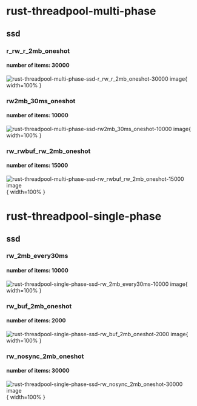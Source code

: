 # rust-threadpool-multi-phase
## ssd
### r_rw_r_2mb_oneshot
#### number of items: 30000
![rust-threadpool-multi-phase-ssd-r_rw_r_2mb_oneshot-30000 image](figures/rust-threadpool-multi-phase-ssd-r_rw_r_2mb_oneshot-30000.png){ width=100% }

### rw2mb_30ms_oneshot
#### number of items: 10000
![rust-threadpool-multi-phase-ssd-rw2mb_30ms_oneshot-10000 image](figures/rust-threadpool-multi-phase-ssd-rw2mb_30ms_oneshot-10000.png){ width=100% }

### rw_rwbuf_rw_2mb_oneshot
#### number of items: 15000
![rust-threadpool-multi-phase-ssd-rw_rwbuf_rw_2mb_oneshot-15000 image](figures/rust-threadpool-multi-phase-ssd-rw_rwbuf_rw_2mb_oneshot-15000.png){ width=100% }

# rust-threadpool-single-phase
## ssd
### rw_2mb_every30ms
#### number of items: 10000
![rust-threadpool-single-phase-ssd-rw_2mb_every30ms-10000 image](figures/rust-threadpool-single-phase-ssd-rw_2mb_every30ms-10000.png){ width=100% }

### rw_buf_2mb_oneshot
#### number of items: 2000
![rust-threadpool-single-phase-ssd-rw_buf_2mb_oneshot-2000 image](figures/rust-threadpool-single-phase-ssd-rw_buf_2mb_oneshot-2000.png){ width=100% }

### rw_nosync_2mb_oneshot
#### number of items: 30000
![rust-threadpool-single-phase-ssd-rw_nosync_2mb_oneshot-30000 image](figures/rust-threadpool-single-phase-ssd-rw_nosync_2mb_oneshot-30000.png){ width=100% }

